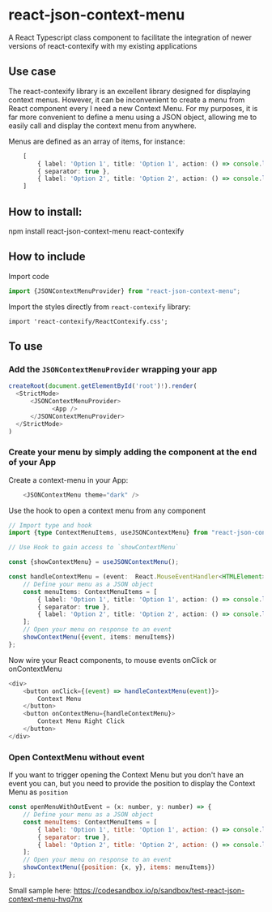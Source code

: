 # react-json-context-menu
A React Typescript class component to facilitate the integration of newer versions of react-contexify with my existing applications

## Use case
The react-contexify library is an excellent library designed for displaying context menus. However, it can be inconvenient to create a menu from React component every I need a new Context Menu. 
For my purposes, it is far more convenient to define a menu using a JSON object, allowing me to easily call and display the context menu from anywhere.  

Menus are defined as an array of items, for instance:
```TypeScript
    [
        { label: 'Option 1', title: 'Option 1', action: () => console.log('Option 1 selected'), disabled: true },
        { separator: true },
        { label: 'Option 2', title: 'Option 2', action: () => console.log('Option 2 selected') }
    ]
```

## How to install:
npm install react-json-context-menu react-contexify

## How to include
Import code
```Typescript 
import {JSONContextMenuProvider} from "react-json-context-menu";
```
Import the styles directly from `react-contexify` library:
```
import 'react-contexify/ReactContexify.css';
```
## To use
### Add the `JSONContextMenuProvider` wrapping your app
```Typescript
createRoot(document.getElementById('root')!).render(
  <StrictMode>
      <JSONContextMenuProvider>
            <App />
      </JSONContextMenuProvider>
  </StrictMode>
)

```
### Create your menu by simply adding the component at the end of your App
Create a context-menu in your App:
```javascript
    <JSONContextMenu theme="dark" />
```  

Use the hook to open a context menu from any component
```Typescript
// Import type and hook
import {type ContextMenuItems, useJSONContextMenu} from "react-json-context-menu";

// Use Hook to gain access to `showContextMenu`

const {showContextMenu} = useJSONContextMenu();

const handleContextMenu = (event:  React.MouseEventHandler<HTMLElement>) => {
    // Define your menu as a JSON object
    const menuItems: ContextMenuItems = [
        { label: 'Option 1', title: 'Option 1', action: () => console.log('Option 1 selected'), disabled: true },
        { separator: true },
        { label: 'Option 2', title: 'Option 2', action: () => console.log('Option 2 selected') }
    ];
    // Open your menu on response to an event
    showContextMenu({event, items: menuItems})
};
```
Now wire your React components, to mouse events onClick or onContextMenu 
```javascript
<div>
    <button onClick={(event) => handleContextMenu(event)}>
        Context Menu
    </button>
    <button onContextMenu={handleContextMenu}>
        Context Menu Right Click
    </button>
</div>
```  

### Open ContextMenu without event 
If you want to trigger opening the Context Menu but you don't have an event you can, but you need to provide the position to display the Context Menu as `position`
```javascript
const openMenuWithOutEvent = (x: number, y: number) => {
    // Define your menu as a JSON object
    const menuItems: ContextMenuItems = [
        { label: 'Option 1', title: 'Option 1', action: () => console.log('Option 1 selected'), disabled: true },
        { separator: true },
        { label: 'Option 2', title: 'Option 2', action: () => console.log('Option 2 selected') }
    ];
    // Open your menu on response to an event
    showContextMenu({position: {x, y}, items: menuItems})
};
```  

Small sample here: https://codesandbox.io/p/sandbox/test-react-json-context-menu-hvq7nx
